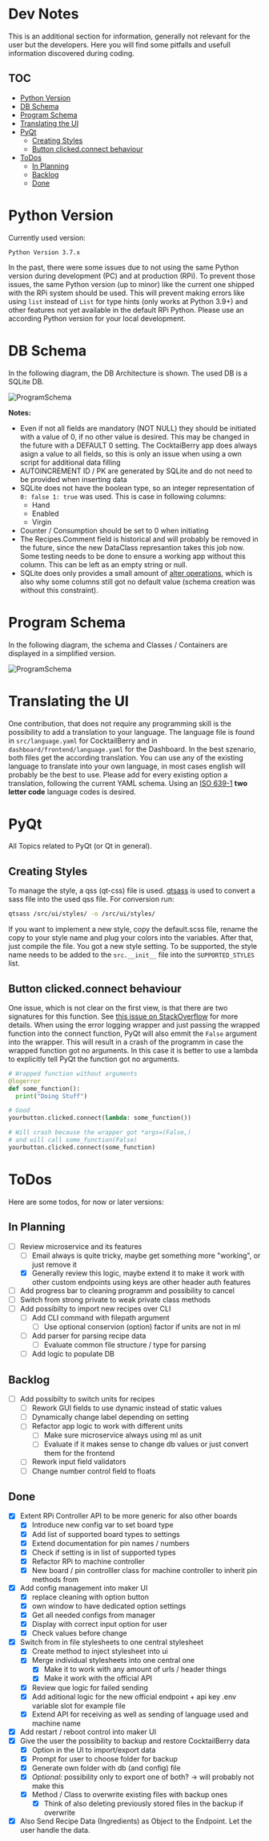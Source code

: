# Dev Notes <!-- omit in toc -->

This is an additional section for information, generally not relevant for the user but the developers. Here you will find some pitfalls and usefull information discovered during coding.

## TOC  <!-- omit in toc -->

- [Python Version](#python-version)
- [DB Schema](#db-schema)
- [Program Schema](#program-schema)
- [Translating the UI](#translating-the-ui)
- [PyQt](#pyqt)
  - [Creating Styles](#creating-styles)
  - [Button clicked.connect behaviour](#button-clickedconnect-behaviour)
- [ToDos](#todos)
  - [In Planning](#in-planning)
  - [Backlog](#backlog)
  - [Done](#done)


# Python Version

Currently used version:

```
Python Version 3.7.x
```

In the past, there were some issues due to not using the same Python version during development (PC) and at production (RPi). To prevent those issues, the same Python version (up to minor) like the current one shipped with the RPi system should be used. This will prevent making errors like using `list` instead of `List` for type hints (only works at Python 3.9+) and other features not yet available in the default RPi Python. Please use an according Python version for your local development.

# DB Schema

In the following diagram, the DB Architecture is shown. The used DB is a SQLite DB.

![ProgramSchema](diagrams/out/DBSchema.svg)

**Notes:** 
- Even if not all fields are mandatory (NOT NULL) they should be initiated with a value of 0, if no other value is desired. This may be changed in the future with a DEFAULT 0 setting. The CocktaiBerry app does always asign a value to all fields, so this is only an issue when using a own script for additional data filling
- AUTOINCREMENT ID / PK are generated by SQLite and do not need to be provided when inserting data
- SQLite does not have the boolean type, so an integer representation of `0: false 1: true` was used. This is case in following columns:
  - Hand
  - Enabled
  - Virgin
- Counter / Consumption should be set to 0 when initiating
- The Recipes.Comment field is historical and will probably be removed in the future, since the new DataClass represantion takes this job now. Some testing needs to be done to ensure a working app without this column. This can be left as an empty string or null.
- SQLite does only provides a small amount of [alter operations](https://www.sqlite.org/lang_altertable.html), which is also why some columns still got no default value (schema creation was without this constraint).

# Program Schema

In the following diagram, the schema and Classes / Containers are displayed in a simplified version.

![ProgramSchema](diagrams/out/ProgramSchema.svg)

# Translating the UI

One contribution, that does not require any programming skill is the possibility to add a translation to your language.
The language file is found in `src/language.yaml` for CocktailBerry and in `dashboard/frontend/language.yaml` for the Dashboard. In the best szenario, both files get the according translation. You can use any of the existing language to translate into your own language, in most cases english will probably be the best to use. Please add for every existing option a translation, following the current YAML schema. Using an [ISO 639-1](https://en.wikipedia.org/wiki/List_of_ISO_639-1_code) **two letter code** language codes is desired.

# PyQt

All Topics related to PyQt (or Qt in general).

## Creating Styles

To manage the style, a qss (qt-css) file is used. [qtsass](https://github.com/spyder-ide/qtsass) is used to convert a sass file into the used qss file. For conversion run:

```bash
qtsass /src/ui/styles/ -o /src/ui/styles/  
```

If you want to implement a new style, copy the default.scss file, rename the copy to your style name and plug your colors into the variables. After that, just compile the file. You got a new style setting. To be supported, the style name needs to be added to the `src.__init__` file into the `SUPPORTED_STYLES` list.

## Button clicked.connect behaviour

One issue, which is not clear on the first view, is that there are two signatures for this function. See [this issue on StackOverflow](https://stackoverflow.com/questions/53110309/qpushbutton-clicked-fires-twice-when-autowired-using-ui-form/53110495#53110495) for more details. When using the error logging wrapper and just passing the wrapped function into the connect function, PyQt will also emmit the `False` argument into the wrapper. This will result in a crash of the programm in case the wrapped function got no arguments. In this case it is better to use a lambda to explicitly tell PyQt the function got no arguments.

```Python
# Wrapped function without arguments
@logerror
def some_function():
  print("Doing Stuff")

# Good
yourbutton.clicked.connect(lambda: some_function())

# Will crash because the wrapper got *args=(False,)
# and will call some_function(False)
yourbutton.clicked.connect(some_function)
```


# ToDos

Here are some todos, for now or later versions:

## In Planning

- [ ] Review microservice and its features
  - [ ] Email always is quite tricky, maybe get something more "working", or just remove it
  - [x] Generally review this logic, maybe extend it to make it work with other custom endpoints using keys are other header auth features
- [ ] Add progress bar to cleaning programm and possibility to cancel
- [ ] Switch from strong private to weak private class methods
- [ ] Add possibilty to import new recipes over CLI
  - [ ] Add CLI command with filepath argument
    - [ ] Use optional conservion (option) factor if units are not in ml
  - [ ] Add parser for parsing recipe data
    - [ ] Evaluate common file structure / type for parsing
  - [ ] Add logic to populate DB

## Backlog

- [ ] Add possibilty to switch units for recipes
  - [ ] Rework GUI fields to use dynamic instead of static values
  - [ ] Dynamically change label depending on setting
  - [ ] Refactor app logic to work with different units
    - [ ] Make sure microservice always using ml as unit
    - [ ] Evaluate if it makes sense to change db values or just convert them for the frontend
  - [ ] Rework input field validators
  - [ ] Change number control field to floats
## Done

- [x] Extent RPi Controller API to be more generic for also other boards
  - [x] Introduce new config var to set board type
  - [x] Add list of supported board types to settings
  - [x] Extend documentation for pin names / numbers
  - [x] Check if setting is in list of supported types
  - [x] Refactor RPi to machine controller
  - [x] New board / pin controlller class for machine controller to inherit pin methods from
- [x] Add config management into maker UI
  - [x] replace cleaning with option button
  - [x] own window to have dedicated option settings
  - [x] Get all needed configs from manager
  - [x] Display with correct input option for user
  - [x] Check values before change
- [x] Switch from in file stylesheets to one central stylesheet
  - [x] Create method to inject stylesheet into ui
  - [x] Merge individual stylesheets into one central one
    - [x] Make it to work with any amount of urls / header things
    - [x] Make it work with the official API
  - [x] Review que logic for failed sending
  - [x] Add aditional logic for the new official endpoint + api key .env variable slot for example file
  - [x] Extend API for receiving as well as sending of language used and machine name
- [x] Add restart / reboot control into maker UI
- [x] Give the user the possibility to backup and restore CocktailBerry data
  - [x] Option in the UI to import/export data
  - [x] Prompt for user to choose folder for backup
  - [x] Generate own folder with db (and config) file
  - [x] *Optional:* possibility only to export one of both? -> will probably not make this
  - [x] Method / Class to overwrite existing files with backup ones
    - [x] Think of also deleting previously stored files in the backup if overwrite
- [x] Also Send Recipe Data (Ingredients) as Object to the Endpoint. Let the user handle the data.
